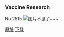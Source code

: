 ### Vaccine Research
No.2515
![图片不见了~~~](https://imgs.xkcd.com/comics/vaccine_research.png)

[原址](https://xkcd.com//2515) [下载](https://imgs.xkcd.com/comics/vaccine_research.png)

